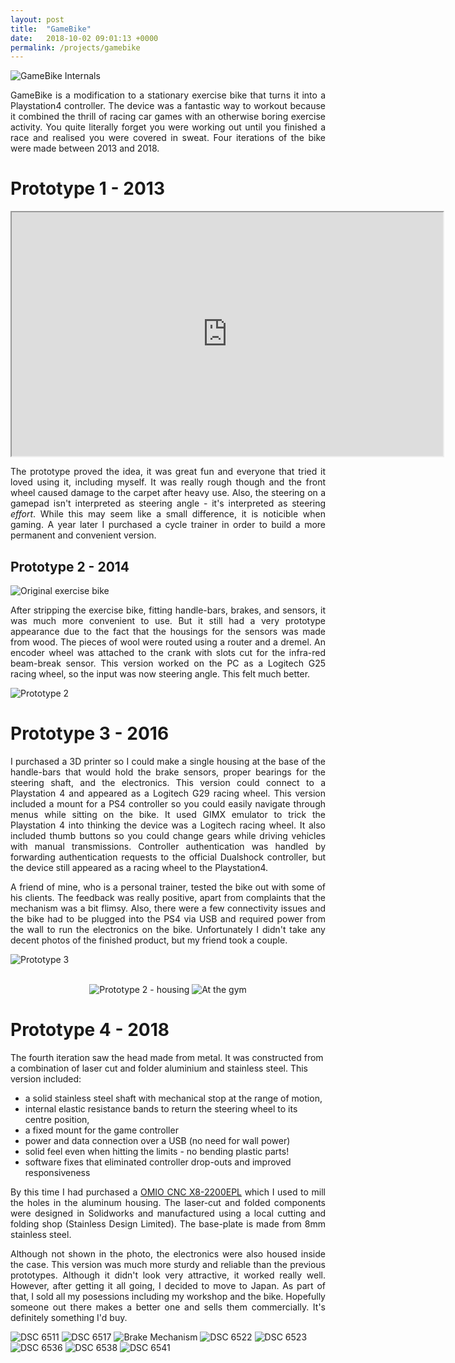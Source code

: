 ```yaml
---
layout: post
title:  "GameBike"
date:   2018-10-02 09:01:13 +0000
permalink: /projects/gamebike
---
```

![GameBike Internals](https://raw.githubusercontent.com/MarkHedleyJones/markhedleyjones.github.io/master/media/GameBike/DSC_6517_resized.jpg)
<p style="text-align: justify;">GameBike is a modification to a stationary exercise bike that turns it into a Playstation4 controller. The device was a fantastic way to workout because it combined the thrill of racing car games with an otherwise boring exercise activity. You quite literally forget you were working out until you finished a race and realised you were covered in sweat. Four iterations of the bike were made between 2013 and 2018.</p>

# Prototype 1 - 2013

<p style="text-align: center;"><iframe src="https://www.youtube.com/embed/Iov8SzQ97aU?controls=1" width="690" height="390" allowfullscreen="allowfullscreen"></iframe></p>

<p style="text-align: justify;">The prototype proved the idea, it was great fun and everyone that tried it loved using it, including myself. It was really rough though and the front wheel caused damage to the carpet after heavy use. Also, the steering on a gamepad isn't interpreted as steering angle - it's interpreted as steering <em>effort</em>. While this may seem like a small difference, it is noticible when gaming. A year later I purchased a cycle trainer in order to build a more permanent and convenient version.</p>
<h2>Prototype 2 - 2014</h2>
<p><img src="https://raw.githubusercontent.com/MarkHedleyJones/markhedleyjones.github.io/master/media/GameBike/DSC_4922_cropped.jpg" alt="Original exercise bike"></p>
<p style="text-align: justify;">After stripping the exercise bike, fitting handle-bars, brakes, and sensors, it was much more convenient to use. But it still had a very prototype appearance due to the fact that the housings for the sensors was made from wood. The pieces of wool were routed using a router and a dremel. An encoder wheel was attached to the crank with slots cut for the infra-red beam-break sensor. This version worked on the PC as a Logitech G25 racing wheel, so the input was now steering angle. This felt much better.</p>

<p><img src="https://raw.githubusercontent.com/MarkHedleyJones/markhedleyjones.github.io/master/media/GameBike/IMG_20150624_181520.jpg" alt="Prototype 2"></p>

# Prototype 3 - 2016

<p style="text-align: justify;">I purchased a 3D printer so I could make a single housing at the base of the handle-bars that would hold the brake sensors, proper bearings for the steering shaft, and the electronics. This version could connect to a Playstation 4 and appeared as a Logitech G29 racing wheel. This version included a mount for a PS4 controller so you could easily navigate through menus while sitting on the bike. It used GIMX emulator to trick the Playstation 4 into thinking the device was a Logitech racing wheel. It also included thumb buttons so you could change gears while driving vehicles with manual transmissions. Controller authentication was handled by forwarding authentication requests to the official Dualshock controller, but the device still appeared as a racing wheel to the Playstation4.</p>
<p style="text-align: justify;">A friend of mine, who is a personal trainer, tested the bike out with some of his clients. The feedback was really positive, apart from complaints that the mechanism was a bit flimsy. Also, there were a few connectivity issues and the bike had to be plugged into the PS4 via USB and required power from the wall to run the electronics on the bike. Unfortunately I didn't take any decent photos of the finished product, but my friend took a couple.</p>
<p><img src="https://raw.githubusercontent.com/MarkHedleyJones/markhedleyjones.github.io/master/media/GameBike/photo_2017-04-27_10-04-56.jpg" alt="Prototype 3"><br><br></p>
<p style="text-align: center;">
  <img style="text-align: center;" src="https://raw.githubusercontent.com/MarkHedleyJones/markhedleyjones.github.io/master/media/GameBike/front-view.jpg" alt="Prototype 2 - housing">
  <img style="text-align: center;" src="https://raw.githubusercontent.com/MarkHedleyJones/markhedleyjones.github.io/master/media/GameBike/gym-view.jpg" alt="At the gym">
</p>

# Prototype 4 - 2018

<p>The fourth iteration saw the head made from metal. It was constructed from a combination of laser cut and folder aluminium and stainless steel. This version included:</p>
<ul>
<li>a solid stainless steel shaft with mechanical stop at the range of motion,</li>
<li>internal elastic resistance bands to return the steering wheel to its centre position,</li>
<li>a fixed mount for the game controller</li>
<li>power and data connection over a USB (no need for wall power)</li>
<li>solid feel even when hitting the limits - no bending plastic parts!</li>
<li>software fixes that eliminated controller drop-outs and improved responsiveness</li>
</ul>

<p style="text-align: justify;">
  By this time I had purchased a <a style="text-align: justify;" href="https://www.omiocnc.com/products/x8-2200epl.html">OMIO CNC X8-2200EPL</a> which I used to mill the holes in the aluminum housing. The laser-cut and folded components were designed in Solidworks and manufactured using a local cutting and folding shop (Stainless Design Limited). The base-plate is made from 8mm stainless steel.
</p>
<p style="text-align: justify;">
  Although not shown in the photo, the electronics were also housed inside the case. This version was much more sturdy and reliable than the previous prototypes. Although it didn't look very attractive, it worked really well.  However, after getting it all going, I decided to move to Japan. As part of that, I sold all my posessions including my workshop and the bike. Hopefully someone out there makes a better one and sells them commercially. It's definitely something I'd buy.
</p>
<p>
  <img src="https://raw.githubusercontent.com/MarkHedleyJones/markhedleyjones.github.io/master/media/GameBike/DSC_6511.jpg" alt="DSC 6511">
  <img src="https://raw.githubusercontent.com/MarkHedleyJones/markhedleyjones.github.io/master/media/GameBike/DSC_6517.jpg" alt="DSC 6517">
  <img src="https://raw.githubusercontent.com/MarkHedleyJones/markhedleyjones.github.io/master/media/GameBike/mechanism-moving.gif" alt="Brake Mechanism">
  <img src="https://raw.githubusercontent.com/MarkHedleyJones/markhedleyjones.github.io/master/media/GameBike/DSC_6522.jpg" alt="DSC 6522">
  <img src="https://raw.githubusercontent.com/MarkHedleyJones/markhedleyjones.github.io/master/media/GameBike/DSC_6523.jpg" alt="DSC 6523">
  <img src="https://raw.githubusercontent.com/MarkHedleyJones/markhedleyjones.github.io/master/media/GameBike/DSC_6536.jpg" alt="DSC 6536">
  <img src="https://raw.githubusercontent.com/MarkHedleyJones/markhedleyjones.github.io/master/media/GameBike/DSC_6538.jpg" alt="DSC 6538">
  <img src="https://raw.githubusercontent.com/MarkHedleyJones/markhedleyjones.github.io/master/media/GameBike/DSC_6541.jpg" alt="DSC 6541"></p>
<div id="disqus_thread"> </div>
